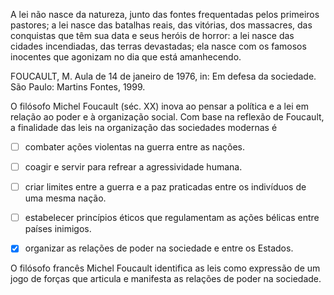 

A lei não nasce da natureza, junto das fontes frequentadas pelos primeiros pastores; a lei nasce das batalhas reais, das vitórias, dos massacres, das conquistas que têm sua data e seus heróis de horror: a lei nasce das cidades incendiadas, das terras devastadas; ela nasce com os famosos inocentes que agonizam no dia que está amanhecendo.

FOUCAULT, M. Aula de 14 de janeiro de 1976, in: Em defesa da sociedade. São Paulo: Martins Fontes, 1999.

O filósofo Michel Foucault (séc. XX) inova ao pensar a política e a lei em relação ao poder e à organização social. Com base na reflexão de Foucault, a finalidade das leis na organização das sociedades modernas é



- [ ] combater ações violentas na guerra entre as nações.
- [ ] coagir e servir para refrear a agressividade humana.
- [ ] criar limites entre a guerra e a paz praticadas entre os indivíduos de uma mesma nação.
- [ ] estabelecer princípios éticos que regulamentam as ações bélicas entre países inimigos.
- [x] organizar as relações de poder na sociedade e entre os Estados.


O filósofo francês Michel Foucault identifica as leis como expressão de um jogo de forças que articula e manifesta as relações de poder na sociedade.

        